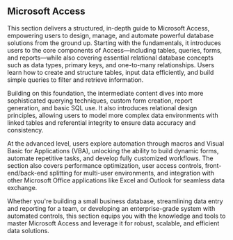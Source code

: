 ## Microsoft Access

This section delivers a structured, in-depth guide to Microsoft Access, empowering users to design, manage, and automate powerful database solutions from the ground up. Starting with the fundamentals, it introduces users to the core components of Access—including tables, queries, forms, and reports—while also covering essential relational database concepts such as data types, primary keys, and one-to-many relationships. Users learn how to create and structure tables, input data efficiently, and build simple queries to filter and retrieve information.

Building on this foundation, the intermediate content dives into more sophisticated querying techniques, custom form creation, report generation, and basic SQL use. It also introduces relational design principles, allowing users to model more complex data environments with linked tables and referential integrity to ensure data accuracy and consistency.

At the advanced level, users explore automation through macros and Visual Basic for Applications (VBA), unlocking the ability to build dynamic forms, automate repetitive tasks, and develop fully customized workflows. The section also covers performance optimization, user access controls, front-end/back-end splitting for multi-user environments, and integration with other Microsoft Office applications like Excel and Outlook for seamless data exchange.

Whether you're building a small business database, streamlining data entry and reporting for a team, or developing an enterprise-grade system with automated controls, this section equips you with the knowledge and tools to master Microsoft Access and leverage it for robust, scalable, and efficient data solutions.

